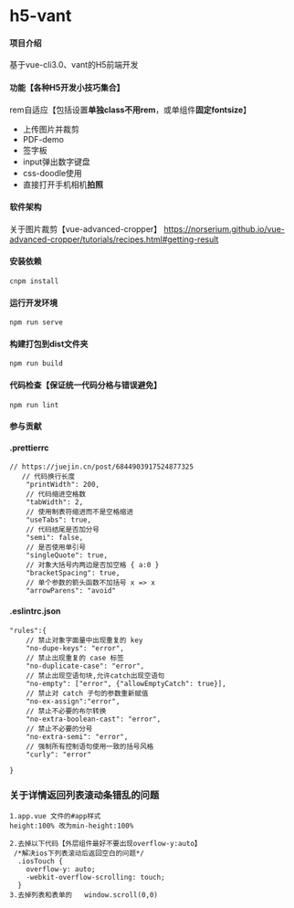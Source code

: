 # h5-vant

#### 项目介绍
基于vue-cli3.0、vant的H5前端开发

#### 功能【各种H5开发小技巧集合】
rem自适应【包括设置**单独class不用rem**，或单组件**固定fontsize**】
- 上传图片并裁剪
- PDF-demo
- 签字板
- input弹出数字键盘
- css-doodle使用
- 直接打开手机相机**拍照**


#### 软件架构
关于图片裁剪【vue-advanced-cropper】
https://norserium.github.io/vue-advanced-cropper/tutorials/recipes.html#getting-result


#### 安装依赖
```
cnpm install
```

#### 运行开发环境
```
npm run serve
```

#### 构建打包到dist文件夹
```
npm run build
```

#### 代码检查【保证统一代码分格与错误避免】
```
npm run lint
```

#### 参与贡献

#### .prettierrc
```
// https://juejin.cn/post/6844903917524877325
   // 代码换行长度
    "printWidth": 200,
    // 代码缩进空格数
    "tabWidth": 2,
    // 使用制表符缩进而不是空格缩进
    "useTabs": true,
    // 代码结尾是否加分号
    "semi": false,
    // 是否使用单引号
    "singleQuote": true,
    // 对象大括号内两边是否加空格 { a:0 }
    "bracketSpacing": true,
    // 单个参数的箭头函数不加括号 x => x
    "arrowParens": "avoid"
```
#### .eslintrc.json
```
"rules":{
    // 禁止对象字面量中出现重复的 key
    "no-dupe-keys": "error",
    // 禁止出现重复的 case 标签
    "no-duplicate-case": "error",
    // 禁止出现空语句块,允许catch出现空语句
    "no-empty": ["error", {"allowEmptyCatch": true}],
    // 禁止对 catch 子句的参数重新赋值
    "no-ex-assign":"error",
    // 禁止不必要的布尔转换
    "no-extra-boolean-cast": "error",
    // 禁止不必要的分号
    "no-extra-semi": "error",
    // 强制所有控制语句使用一致的括号风格
    "curly": "error"

}
```

### 关于详情返回列表滚动条错乱的问题
```
1.app.vue 文件的#app样式
height:100% 改为min-height:100%

2.去掉以下代码【外层组件最好不要出现overflow-y:auto】
 /*解决ios下列表滚动后返回空白的问题*/
  .iosTouch {
    overflow-y: auto;
    -webkit-overflow-scrolling: touch;
  }
3.去掉列表和表单的   window.scroll(0,0)
```
